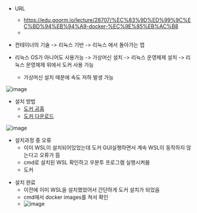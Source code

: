 - URL
	- https://edu.goorm.io/lecture/28707/%EC%83%9D%ED%99%9C%EC%BD%94%EB%94%A9-docker-%EC%9E%85%EB%AC%B8
	- 

- 컨테이너의 기술 -> 리눅스 기반 -> 리눅스 에서 돌아가는 앱
- 리눅스 OS가 아니어도 사용가능 -> 가상머신 설치 -> 리눅스 운영체제 설치 -> 리눅스 운영체제 위에서 도커 사용 가능
	- 가상머신 설치 때문에 속도 저하 발생 가능
	
![image](https://github.com/ohohdmswl/TIL/assets/132552661/8d9221b9-b043-494d-9176-74473c6768a7)

- 설치 방법
	- [도커 공홈](https://www.docker.com/)
	- [도커 다운로드](https://www.docker.com/get-started/)

![image](https://github.com/ohohdmswl/TIL/assets/132552661/6d1ef9cf-44e3-4a9e-b54a-8d4577539733)

- 설치과정 중 오류
	- 이미 WSL이 설치되어있었는데 도커 GUI실행하면서 계속 WSL이 동작하지 않는다고 오류가 뜸
	- cmd로 설치된 WSL 확인하고 우분투 프로그램 실행시켜봄
	- 도커 

* 설치 완료
	* 이전에 이미 WSL을 설치했었어서 간단하게 도커 설치가 되었음
	* cmd에서 docker images를 쳐서 확인
	* ![image](https://github.com/ohohdmswl/TIL/assets/132552661/7e1d0f9a-0c84-42d8-81d8-ba50e715a7ca)


